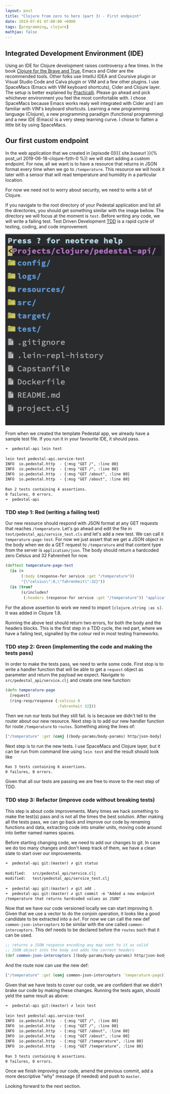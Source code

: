 ```yaml
---
layout: post
title: "Clojure from zero to hero (part 3) - First endpoint"
date: 2019-07-01 07:00:00 +0000
tags: [programming, clojure]
mathjax: false
---
```


## Integrated Development Environment (IDE)

Using an IDE for Clojure development raises controversy a few times. In the book [Clojure for the Brave and True](https://www.braveclojure.com/clojure-for-the-brave-and-true/), Emacs and Cider are the recommended tools. Other folks use IntelliJ IDEA and Coursive plugin or Visual Studio Code and Calva plugin or VIM and a few other plugins. I use SpaceMacs (Emacs with VIM keyboard shortcuts), Cider and Clojure layer. The setup is better explained by [Practicalli](https://practicalli.github.io/spacemacs/install-spacemacs/). Please go ahead and pick whichever environment you feel the most comfortable with. I chose SpaceMacs because Emacs works realy well integrated with Cider and I am familiar with VIM's keyboard shortcuts. Learning a new programming language (Clojure), a new programming paradigm (functional programming) and a new IDE (Emacs) is a very steep learning curve. I chose to flatten a little bit by using SpaceMacs.

## Our first custom endpoint

In the web application that we created in [episode 0]({{ site.baseurl }}{% post_url 2019-06-18-clojure-fzth-0 %}) we will start adding a custom endpoint. For now, all we want is to have a resource that returns in JSON format every time when we go to `/temperature`. This resource we will hook it later with a sensor that will read temperature and humidity in a particular location.

For now we need not to worry about security, we need to write a bit of Clojure.

If you navigate to the root directory of your Pedestal application and list all the directories, you should get something similar with the image bellow. The directory we will focus at the moment is `test`. Before writing any code, we will write a failing test. Test Driven Development [TDD](https://www.jamesshore.com/Agile-Book/test_driven_development.html) is a rapid cycle of testing, coding, and code improvement.

![image](/assets/img/clojure-directory-structure.png)

From when we created the template Pedestal app, we already have a sample test file. If you run it in your favourite IDE, it should pass.

```shell
➜  pedestal-api lein test

lein test pedestal-api.service-test
INFO  io.pedestal.http  - {:msg "GET /", :line 80}
INFO  io.pedestal.http  - {:msg "GET /", :line 80}
INFO  io.pedestal.http  - {:msg "GET /about", :line 80}
INFO  io.pedestal.http  - {:msg "GET /about", :line 80}

Ran 2 tests containing 4 assertions.
0 failures, 0 errors.
➜  pedestal-api
```

### TDD step 1: Red (writing a failing test)

Our new resource should respond with JSON format at any GET requests that reaches `/temperature`. Let's go ahead and edit the file in `test/pedestal_api/service_test.cls` and let's add a new test. We can call it `temperature-page-test`. For now we just assert that we get a JSON object in the body when we do a GET request to `/temperature` and that content type from the server is `application/json`. The body should return a hardcoded zero Celsius and 32 Fahrenheit for now.

```clojure
(deftest temperature-page-test
  (is (=
       (:body (response-for service :get "/temperature"))
       "{\"celsius\":0,\"fahrenheit\":32}"))
  (is (true?
       (s/includes?
        (:headers (response-for service :get "/temperature")) "application/json;charset=UTF-8"))))
```

For the above assertion to work we need to import `[clojure.string :as s]`. It was added in Clojure 1.8.

Running the above test should return two errors, for both the body and the headers blocks. This is the first step in a TDD cycle, the red part, where we have a failing test, signalled by the colour red in most testing frameworks.

### TDD step 2: Green (implementing the code and making the tests pass)

In order to make the tests pass, we need to write some code. First stop is to write a handler function that will be able to get a `request` object as parameter and return the payload we expect. Navigate to `src/pedestal_api/service.clj` and create one new function:

```clojure
(defn temperature-page
  [request]
  (ring-resp/response {:celsius 0
                       :fahrenheit 32}))
```

Then we run our tests but they still fail. Is is because we didn't tell to the router about our new resource. Next step is to add our new handler function for route `/temperature` to `routes`. Something along the lines of:

```clojure
["/temperature" :get (conj [(body-params/body-params) http/json-body] `temperature-page)]
```

Next step is to run the new tests. I use SpaceMacs and Clojure layer, but it can be run from command line using `lein test` and the result should look like

```shell
Ran 3 tests containing 6 assertions.
0 failures, 0 errors.
```

Given that all our tests are passing we are free to move to the next step of TDD.

### TDD step 3: Refactor (improve code without breaking tests)

This step is about code improvements. Many times we hack something to make the test(s) pass and is not all the times the best solution. After making all the tests pass, we can go back and improve our code by renaming functions and data, extracting code into smaller units, moving code around into better named names spaces.

Before starting changing code, we need to add our changes to git. In case we do too many changes and don't keep track of them, we have a clean slate to start over our improvements.

```shell
➜  pedestal-api git:(master) ✗ git status

modified:   src/pedestal_api/service.clj
modified:   test/pedestal_api/service_test.clj

➜  pedestal-api git:(master) ✗ git add .
➜  pedestal-api git:(master) ✗ git commit -m "Added a new endpoint /temperature that returns hardcoded values as JSON"
```

Now that we have our code versioned locally we can start improving it. Given that we use a vector to do the conjoin operation, it looks like a good candidate to be extracted into a `def`. For now we can call the new def `common-json-interceptors` to be similar with the one called `common-interceptors`. This def needs to be declared before the `routes` such that it can be used.

```clojure
;; returns a JSON response encoding any map sent to it as valid
;; JSON object into the body and adds the correct headers
(def common-json-interceptors [(body-params/body-params) http/json-body])
```

And the route now can use the new def:

```clojure
["/temperature" :get (conj common-json-interceptors `temperature-page)]
```

Given that we have tests to cover our code, we are confident that we didn't brake our code by making these changes. Running the tests again, should yeld the same result as above:

```shell
➜  pedestal-api git:(master) ✗ lein test

lein test pedestal-api.service-test
INFO  io.pedestal.http  - {:msg "GET /", :line 80}
INFO  io.pedestal.http  - {:msg "GET /", :line 80}
INFO  io.pedestal.http  - {:msg "GET /about", :line 80}
INFO  io.pedestal.http  - {:msg "GET /about", :line 80}
INFO  io.pedestal.http  - {:msg "GET /temperature", :line 80}
INFO  io.pedestal.http  - {:msg "GET /temperature", :line 80}

Ran 3 tests containing 6 assertions.
0 failures, 0 errors.
```

Once we finish improving our code, amend the previous commit, add a more descriptive "why" message (if needed) and push to `master`.

Looking forward to the next section.
